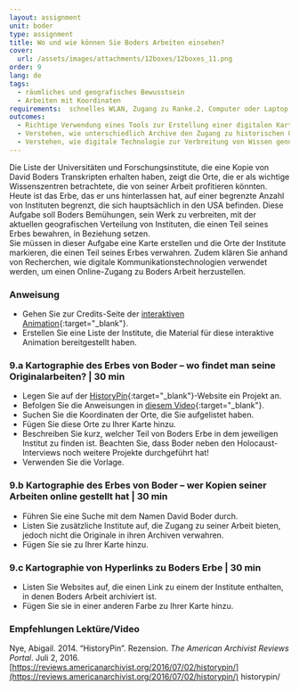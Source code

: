 ```yaml
---
layout: assignment
unit: boder
type: assignment
title: Wo und wie können Sie Boders Arbeiten einsehen?
cover:
  url: /assets/images/attachments/12boxes/12boxes_11.png
order: 9
lang: de
tags: 
  - räumliches und geografisches Bewusstsein
  - Arbeiten mit Koordinaten
requirements:  schnelles WLAN, Zugang zu Ranke.2, Computer oder Laptop, Anwendung auf Computer oder Laptop zum Abspielen von Videos
outcomes: 
  - Richtige Verwendung eines Tools zur Erstellung einer digitalen Karte.
  - Verstehen, wie unterschiedlich Archive den Zugang zu historischen Quellen verwalten.
  - Verstehen, wie digitale Technologie zur Verbreitung von Wissen genutzt werden kann. 
---
```


Die Liste der Universitäten und Forschungsinstitute, die eine Kopie von David Boders Transkripten erhalten haben, zeigt die Orte, die er als wichtige Wissenszentren betrachtete, die von seiner Arbeit profitieren könnten. Heute ist das Erbe, das er uns hinterlassen hat, auf einer begrenzte Anzahl von Instituten begrenzt, die sich hauptsächlich in den USA
befinden. 
Diese Aufgabe soll Boders Bemühungen, sein Werk zu verbreiten, mit der aktuellen geografischen Verteilung von Instituten, die einen Teil seines Erbes bewahren, in Beziehung setzen.  
Sie müssen in dieser Aufgabe eine Karte erstellen und die Orte der Institute markieren, die einen Teil seines Erbes verwahren. Zudem klären Sie anhand von Recherchen, wie digitale Kommunikationstechnologien verwendet werden, um einen Online-Zugang zu Boders Arbeit herzustellen.

<!-- more -->

<!-- briefing-student -->

### Anweisung
<!-- section-contents -->

- Gehen Sie zur Credits-Seite der [interaktiven Animation](https://ranke2.uni.lu/klynt/de/#Intro){:target="_blank"}. 
- Erstellen Sie eine Liste der Institute, die Material für diese interaktive Animation bereitgestellt haben.  

<!-- section -->

### 9.a  Kartographie des Erbes von Boder – wo findet man seine Originalarbeiten? | 30 min
<!-- section-contents -->

- Legen Sie auf der [HistoryPin](https://www.historypin.org/en/){:target="_blank"}-Website ein Projekt an. 
- Befolgen Sie die Anweisungen in [diesem Video](https://youtu.be/VKWBDMLhjSk){:target="_blank"}. 
- Suchen Sie die Koordinaten der Orte, die Sie aufgelistet haben.
- Fügen Sie diese Orte zu Ihrer Karte hinzu.
- Beschreiben Sie kurz, welcher Teil von Boders Erbe in dem jeweiligen Institut zu finden ist. Beachten Sie, dass Boder neben den Holocaust-Interviews noch weitere Projekte durchgeführt hat!
- Verwenden Sie die Vorlage.

<!-- section -->

### 9.b  Kartographie des Erbes von Boder – wer Kopien seiner Arbeiten online gestellt hat | 30 min
<!-- section-contents -->

- Führen Sie eine Suche mit dem Namen David Boder durch.
- Listen Sie zusätzliche Institute auf, die Zugang zu seiner Arbeit bieten, jedoch nicht die Originale in ihren Archiven verwahren.
- Fügen Sie sie zu Ihrer Karte hinzu.

<!-- section -->

### 9.c  Kartographie von Hyperlinks zu Boders Erbe | 30 min
<!-- section-contents -->

- Listen Sie Websites auf, die einen Link zu einem der Institute enthalten, in denen Boders Arbeit archiviert ist. 
- Fügen Sie sie in einer anderen Farbe zu Ihrer Karte hinzu. 

<!-- section -->

### Empfehlungen Lektüre/Video
<!-- section-contents -->

Nye, Abigail. 2014. “HistoryPin”. Rezension. *The American Archivist Reviews Portal*. Juli 2, 2016.
[https://reviews.americanarchivist.org/2016/07/02/historypin/](https://reviews.americanarchivist.org/2016/07/02/historypin/) historypin/ 

<!-- briefing-teacher -->
